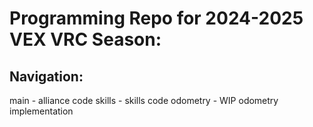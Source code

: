 # Programming Repo for 2024-2025 VEX VRC Season:


## Navigation:
main - alliance code
skills - skills code
odometry - WIP odometry implementation
